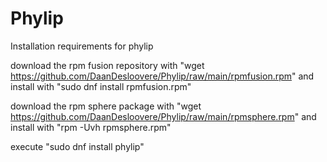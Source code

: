 # Phylip
Installation requirements for phylip

download the rpm fusion repository with "wget https://github.com/DaanDesloovere/Phylip/raw/main/rpmfusion.rpm" and install with "sudo dnf install rpmfusion.rpm"

download the rpm sphere package with "wget https://github.com/DaanDesloovere/Phylip/raw/main/rpmsphere.rpm" and install with "rpm -Uvh rpmsphere.rpm"

execute "sudo dnf install phylip"
